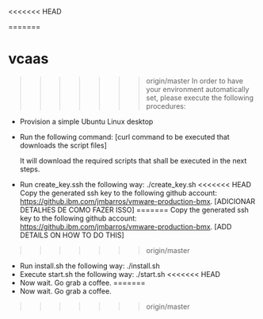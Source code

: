 <<<<<<< HEAD


=======
# vcaas
>>>>>>> origin/master
In order to have your environment automatically set, please execute the following procedures:

- Provision a simple Ubuntu Linux desktop
- Run the following command:
  [curl command to be executed that downloads the script files]

  It will download the required scripts that shall be executed in the next steps.
- Run create_key.ssh the following way:
  ./create_key.sh
<<<<<<< HEAD
  Copy the generated ssh key to the following github account: https://github.ibm.com/jmbarros/vmware-production-bmx. [ADICIONAR DETALHES DE COMO FAZER ISSO]
=======
  Copy the generated ssh key to the following github account: https://github.ibm.com/jmbarros/vmware-production-bmx. [ADD DETAILS ON HOW TO DO THIS]
>>>>>>> origin/master
- Run install.sh the following way:
  ./install.sh
- Execute start.sh the following way:
  ./start.sh
<<<<<<< HEAD
- Now wait. Go grab a coffee.
=======
- Now wait. Go grab a coffee.
>>>>>>> origin/master
